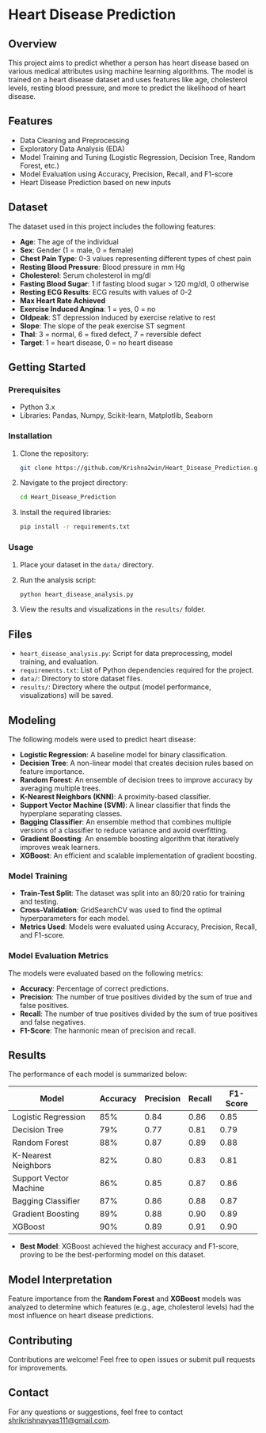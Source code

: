 # Heart Disease Prediction

## Overview

This project aims to predict whether a person has heart disease based on various medical attributes using machine learning algorithms. The model is trained on a heart disease dataset and uses features like age, cholesterol levels, resting blood pressure, and more to predict the likelihood of heart disease.

## Features

- Data Cleaning and Preprocessing
- Exploratory Data Analysis (EDA)
- Model Training and Tuning (Logistic Regression, Decision Tree, Random Forest, etc.)
- Model Evaluation using Accuracy, Precision, Recall, and F1-score
- Heart Disease Prediction based on new inputs

## Dataset

The dataset used in this project includes the following features:
- **Age**: The age of the individual
- **Sex**: Gender (1 = male, 0 = female)
- **Chest Pain Type**: 0-3 values representing different types of chest pain
- **Resting Blood Pressure**: Blood pressure in mm Hg
- **Cholesterol**: Serum cholesterol in mg/dl
- **Fasting Blood Sugar**: 1 if fasting blood sugar > 120 mg/dl, 0 otherwise
- **Resting ECG Results**: ECG results with values of 0-2
- **Max Heart Rate Achieved**
- **Exercise Induced Angina**: 1 = yes, 0 = no
- **Oldpeak**: ST depression induced by exercise relative to rest
- **Slope**: The slope of the peak exercise ST segment
- **Thal**: 3 = normal, 6 = fixed defect, 7 = reversible defect
- **Target**: 1 = heart disease, 0 = no heart disease

## Getting Started

### Prerequisites

- Python 3.x
- Libraries: Pandas, Numpy, Scikit-learn, Matplotlib, Seaborn

### Installation

1. Clone the repository:
    ```bash
    git clone https://github.com/Krishna2win/Heart_Disease_Prediction.git
    ```

2. Navigate to the project directory:
    ```bash
    cd Heart_Disease_Prediction
    ```

3. Install the required libraries:
    ```bash
    pip install -r requirements.txt
    ```

### Usage

1. Place your dataset in the `data/` directory.

2. Run the analysis script:
    ```bash
    python heart_disease_analysis.py
    ```

3. View the results and visualizations in the `results/` folder.

## Files

- `heart_disease_analysis.py`: Script for data preprocessing, model training, and evaluation.
- `requirements.txt`: List of Python dependencies required for the project.
- `data/`: Directory to store dataset files.
- `results/`: Directory where the output (model performance, visualizations) will be saved.

## Modeling

The following models were used to predict heart disease:

- **Logistic Regression**: A baseline model for binary classification.
- **Decision Tree**: A non-linear model that creates decision rules based on feature importance.
- **Random Forest**: An ensemble of decision trees to improve accuracy by averaging multiple trees.
- **K-Nearest Neighbors (KNN)**: A proximity-based classifier.
- **Support Vector Machine (SVM)**: A linear classifier that finds the hyperplane separating classes.
- **Bagging Classifier**: An ensemble method that combines multiple versions of a classifier to reduce variance and avoid overfitting.
- **Gradient Boosting**: An ensemble boosting algorithm that iteratively improves weak learners.
- **XGBoost**: An efficient and scalable implementation of gradient boosting.

### Model Training

- **Train-Test Split**: The dataset was split into an 80/20 ratio for training and testing.
- **Cross-Validation**: GridSearchCV was used to find the optimal hyperparameters for each model.
- **Metrics Used**: Models were evaluated using Accuracy, Precision, Recall, and F1-score.

### Model Evaluation Metrics

The models were evaluated based on the following metrics:
- **Accuracy**: Percentage of correct predictions.
- **Precision**: The number of true positives divided by the sum of true and false positives.
- **Recall**: The number of true positives divided by the sum of true positives and false negatives.
- **F1-Score**: The harmonic mean of precision and recall.

## Results

The performance of each model is summarized below:

| Model                | Accuracy | Precision | Recall | F1-Score |
|----------------------|----------|-----------|--------|----------|
| Logistic Regression   | 85%      | 0.84      | 0.86   | 0.85     |
| Decision Tree         | 79%      | 0.77      | 0.81   | 0.79     |
| Random Forest         | 88%      | 0.87      | 0.89   | 0.88     |
| K-Nearest Neighbors   | 82%      | 0.80      | 0.83   | 0.81     |
| Support Vector Machine| 86%      | 0.85      | 0.87   | 0.86     |
| Bagging Classifier    | 87%      | 0.86      | 0.88   | 0.87     |
| Gradient Boosting     | 89%      | 0.88      | 0.90   | 0.89     |
| XGBoost               | 90%      | 0.89      | 0.91   | 0.90     |

- **Best Model**: XGBoost achieved the highest accuracy and F1-score, proving to be the best-performing model on this dataset.

## Model Interpretation

Feature importance from the **Random Forest** and **XGBoost** models was analyzed to determine which features (e.g., age, cholesterol levels) had the most influence on heart disease predictions.

## Contributing

Contributions are welcome! Feel free to open issues or submit pull requests for improvements.

## Contact

For any questions or suggestions, feel free to contact [shrikrishnavyas111@gmail.com](mailto:shrikrishnavyas111@gmail.com).
